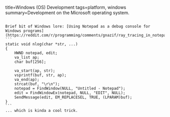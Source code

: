 title=Windows (OS) Development
tags=platform, windows
summary=Development on the Microsoft operating system.
~~~~~~

Brief bit of Windows lore: [Using Notepad as a debug console for Windows programs](https://reddit.com/r/programming/comments/gnazif/ray_tracing_in_notepadexe_at_30_fps/fr8uy2l):
```
static void nlog(char *str, ...)
{
	HWND notepad, edit;
	va_list ap;
	char buf[256];

	va_start(ap, str);
	vsprintf(buf, str, ap);
	va_end(ap);
	strcat(buf, "\r\n");
	notepad = FindWindow(NULL, "Untitled - Notepad");
	edit = FindWindowEx(notepad, NULL, "EDIT", NULL);
	SendMessage(edit, EM_REPLACESEL, TRUE, (LPARAM)buf);
}
```
... which is kinda a cool trick.
